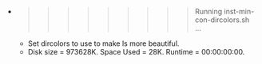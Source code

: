 * >>>>>>>>> Running inst-min-con-dircolors.sh ...
  * Set dircolors to use  to make ls more beautiful.
  * Disk size = 973628K. Space Used = 28K. Runtime = 00:00:00:00.
